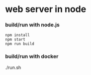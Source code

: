 # web server in node

### build/run with node.js
```
npm install
npm start
npm run build
```

### build/run with docker
./run.sh

